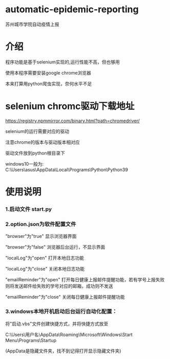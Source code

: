 # automatic-epidemic-reporting
苏州城市学院自动疫情上报

# 介绍
  程序功能是基于selenium实现的,运行性能不高，但也够用

  使用本程序需要安装google chrome浏览器

  本来打算用python爬虫实现，奈何水平不足

# selenium chromc驱动下载地址
  https://registry.npmmirror.com/binary.html?path=chromedriver/

  selenium的运行需要对应的驱动

  注意chrome的版本与驱动版本相对应

  驱动文件放到python根目录下

  windows10一般为: C:\Users\asus\AppData\Local\Programs\Python\Python39

# 使用说明
### 1.启动文件 start.py 

### 2.option.json为软件配置文件

  "browser"为"true" 显示浏览器界面
  
  "browser"为"false"  浏览器后台运行，不显示界面
  
  "localLog"为"open" 打开本地日志功能
  
  "localLog"为"close" 关闭本地日志功能
  
  "emailReminder"为"open" 打开每日健康上报邮件提醒功能，若有学号上报失败则将发送邮件给失败的学号对应的邮箱，成功则不发送
  
  "emailReminder"为"close" 关闭每日健康上报邮件提醒功能
  
### 3.windows本地开机启动后台运行自动化配置：
  将"启动.vbs"文件创建快捷方式，并将快捷方式放至
  
  C:\Users\用户名\AppData\Roaming\Microsoft\Windows\Start Menu\Programs\Startup
  
  (AppData是隐藏文件夹，找不到记得打开显示隐藏文件夹)
